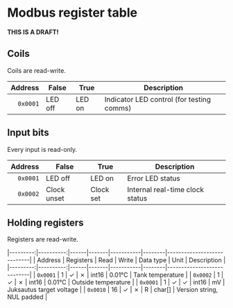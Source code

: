 # Modbus register table

**THIS IS A DRAFT!**

## Coils

Coils are read-write.

|  Address | False   | True   | Description                               |
|---------:|---------|--------|-------------------------------------------|
| `0x0001` | LED off | LED on | Indicator LED control (for testing comms) |

## Input bits

Every input is read-only.

|  Address | False       | True      | Description                     |
|---------:|-------------|-----------|---------------------------------|
| `0x0001` | LED off     | LED on    | Error LED status                |
| `0x0002` | Clock unset | Clock set | Internal real-time clock status |

## Holding registers

Registers are read-write.

|---------:|----------:|------|-------|-----------|--------|----------------------------|
|  Address | Registers | Read | Write | Data type | Unit   | Description                |
|---------:|----------:|------|-------|-----------|--------|----------------------------|
| `0x0001` |         1 | ✓    | ✗     | int16     | 0.01°C | Tank temperature           |
| `0x0002` |         1 | ✓    | ✗     | int16     | 0.01°C | Outside temperature        |
| `0x0001` |         1 | ✓    | ✓     | int16     | mV     | Juksautus target voltage   |
| `0x0010` |        16 | ✓    | ✗     | R         | char[] | Version string, NUL padded |
